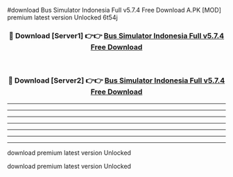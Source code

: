 #download Bus Simulator Indonesia Full v5.7.4 Free Download A.PK [MOD] premium latest version Unlocked 6t54j 



<div align="center">
<h3>🔴 Download [Server1] 👉👉 <a href="https://download1apk.web.app/">Bus Simulator Indonesia Full v5.7.4 Free Download</a></h3><br>

<h3>🔴 Download [Server2] 👉👉 <a href="https://download1apk.web.app/">Bus Simulator Indonesia Full v5.7.4 Free Download</a></h3>
</div>





----------------------------------------------------------

----------------------------------------------------------

----------------------------------------------------------

----------------------------------------------------------

----------------------------------------------------------

----------------------------------------------------------

----------------------------------------------------------

download premium latest version Unlocked

download premium latest version Unlocked
